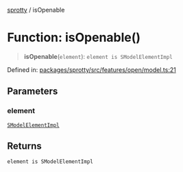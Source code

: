 
[sprotty](../globals) / isOpenable

# Function: isOpenable()

> **isOpenable**(`element`): `element is SModelElementImpl`

Defined in: [packages/sprotty/src/features/open/model.ts:21](https://github.com/eclipse-sprotty/sprotty/blob/f9b2433481cc27a1ac0c92d525a92039ae7f6c76/packages/sprotty/src/features/open/model.ts#L21)

## Parameters

### element

[`SModelElementImpl`](../Class.SModelElementImpl)

## Returns

`element is SModelElementImpl`
